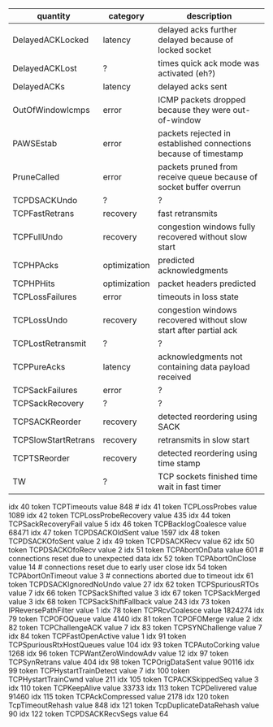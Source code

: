 | quantity | category | description |
|----------|----------|-------------|
|DelayedACKLocked| latency | delayed acks further delayed because of locked socket |
|DelayedACKLost| ? | times quick ack mode was activated (eh?) |
|DelayedACKs| latency | delayed acks sent |
|OutOfWindowIcmps| error | ICMP packets dropped because they were out-of-window |
|PAWSEstab| error | packets rejected in established connections because of timestamp |
|PruneCalled| error | packets pruned from receive queue because of socket buffer overrun |
|TCPDSACKUndo| ? | ? |
|TCPFastRetrans| recovery | fast retransmits |
|TCPFullUndo| recovery | congestion windows fully recovered without slow start |
|TCPHPAcks| optimization | predicted acknowledgments |
|TCPHPHits| optimization | packet headers predicted |
|TCPLossFailures| error | timeouts in loss state |
|TCPLossUndo| recovery | congestion windows recovered without slow start after partial ack |
|TCPLostRetransmit| ? | ? |
|TCPPureAcks| latency | acknowledgments not containing data payload received |
|TCPSackFailures| error | ? |
|TCPSackRecovery| ? | ? |
|TCPSACKReorder| recovery | detected reordering using SACK |
|TCPSlowStartRetrans| recovery | retransmits in slow start |
|TCPTSReorder| recovery | detected reordering using time stamp |
|TW| ? | TCP sockets finished time wait in fast timer |


idx 40 token TCPTimeouts value 848              # 
idx 41 token TCPLossProbes value 1089
idx 42 token TCPLossProbeRecovery value 435
idx 44 token TCPSackRecoveryFail value 5
idx 46 token TCPBacklogCoalesce value 68471
idx 47 token TCPDSACKOldSent value 1597
idx 48 token TCPDSACKOfoSent value 2
idx 49 token TCPDSACKRecv value 62
idx 50 token TCPDSACKOfoRecv value 2
idx 51 token TCPAbortOnData value 601           # connections reset due to unexpected data
idx 52 token TCPAbortOnClose value 14           # connections reset due to early user close
idx 54 token TCPAbortOnTimeout value 3          # connections aborted due to timeout
idx 61 token TCPDSACKIgnoredNoUndo value 27
idx 62 token TCPSpuriousRTOs value 7
idx 66 token TCPSackShifted value 3
idx 67 token TCPSackMerged value 3
idx 68 token TCPSackShiftFallback value 243
idx 73 token IPReversePathFilter value 1
idx 78 token TCPRcvCoalesce value 1824274
idx 79 token TCPOFOQueue value 4140
idx 81 token TCPOFOMerge value 2
idx 82 token TCPChallengeACK value 7
idx 83 token TCPSYNChallenge value 7
idx 84 token TCPFastOpenActive value 1
idx 91 token TCPSpuriousRtxHostQueues value 104
idx 93 token TCPAutoCorking value 1268
idx 96 token TCPWantZeroWindowAdv value 12
idx 97 token TCPSynRetrans value 404
idx 98 token TCPOrigDataSent value 90116
idx 99 token TCPHystartTrainDetect value 7
idx 100 token TCPHystartTrainCwnd value 211
idx 105 token TCPACKSkippedSeq value 3
idx 110 token TCPKeepAlive value 33733
idx 113 token TCPDelivered value 91460
idx 115 token TCPAckCompressed value 2178
idx 120 token TcpTimeoutRehash value 848
idx 121 token TcpDuplicateDataRehash value 90
idx 122 token TCPDSACKRecvSegs value 64
